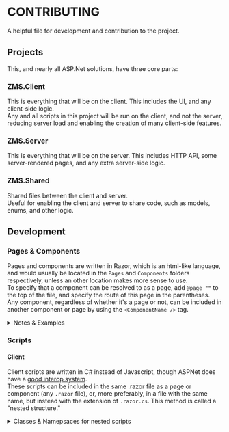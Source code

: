 ﻿# CONTRIBUTING
A helpful file for development and contribution to the project.

##  Projects
This, and nearly all ASP.Net solutions, have three core parts:
### ZMS.Client
This is everything that will be on the client. This includes the UI, and any client-side logic.<br/>
Any and all scripts in this project will be run on the client, and not the server, reducing server load and enabling the creation of many client-side features.<br/>
### ZMS.Server
This is everything that will be on the server. This includes HTTP API, some server-rendered pages, and any extra server-side logic.<br/>
### ZMS.Shared
Shared files between the client and server.<br/>
Useful for enabling the client and server to share code, such as models, enums, and other logic.<br/>

##  Development
### Pages & Components
Pages and components are written in Razor, which is an html-like language, and would usually be located in the `Pages` and `Components` folders respectively, unless an other location makes more sense to use.<br/>
To specify that a component can be resolved to as a page, add `@page ""` to the top of the  file, and specify the route of this page in the parentheses.<br/>
Any component, regardless of whether it's a page or not, can be included in another component or page by using the `<ComponentName />` tag.<br/>
<details>
<summary>Notes & Examples</summary>

- Components can be nested within other components, and can be nested within pages.
- Components can have and be passed parameters, you can define parameters by adding `[Parameter]` above a public property in the component's class.
- Components will be sorted into a namespace, so if you think the namepsace will not be the same for a child component, change either namespace with the `@namespace` directive, or alternatively use the `@using` directive to import the namespace.<br/><br/>
Example of a component with a parameter: (properly commented so you can put it into actual scripts to check them out)
```razor
<!--We can call this file anything, but for now let's just remember "HelloName.razor"-->

<!--you can write code anywhere what is @-prefixed. This @Name will return the value of the Name property.-->
<h1>Hello, @Name!</h1>
<p>This is a really cool component!</p>

<!--@code {} defines a code block, and is where you can write C# code.-->
<!--Alternatively, you can write C# code an a nested .razor.cs file.-->
@code {
    <!--This is a parameter, and can be passed to the component.-->
    [Parameter] 
    public string Name { get; set; }
}
```

Example of a component being used in another component:
```razor
@page "/Looksie"
<!--This is a component or page that uses the HelloName component we remembered earlier.-->

<h1>Hey, what's up, welcome to my component-page!</h1>
<p>Here's a cool component that shows a name:</p>
<HelloName Name="Zak"></HelloName>
<p>Here's another one!<!p>
<HelloName Name="Marcel"></HelloName>

<!--It's useful to note that components dump elements directly into the parent element, and not into a container element such as a div.-->
<!--That means depending on how you want to use a component, the root element in that component should be a div.-->
```

By putting a component within another component, we've effectively just created:
```razor
@page "/Looksie"
<!--This is a component or page that uses the HelloName component we remembered earlier.-->

<h1>Hey, what's up, welcome to my component-page!</h1>
<p>Here's a cool component that shows a name:</p>
<h1>Hello, Zak!</h1>
<p>This is a really cool component!</p>
<p>Here's another one!<!p>
<h1>Hello, Marcel!</h1>
<p>This is a really cool component!</p>

<!--It's useful to note that components dump elements directly into the parent element, and not into a container element such as a div.-->
<!--That means depending on how you want to use a component, the root element in that component should be a div.-->
```
</details>

### Scripts
#### Client
Client scripts are written in C# instead of Javascript, though ASPNet does have a [good interop system](https://learn.microsoft.com/en-us/aspnet/core/blazor/javascript-interoperability/?view=aspnetcore-7.0).<br/>
These scripts can be included in the same .razor file as a page or component (any `.razor` file), or, more preferably, in a file with the same name, but instead with the extension of `.razor.cs`. This method is called a "nested structure."<br/>
<details>
<summary>Classes & Namepsaces for nested scripts</summary>

For nested scripts to work properly, the class must be a `partial` class, (showing that it's part of it's parent's class) and the namepsace must be the exact same as the components namespace. This will usually be `ZMS.Client.Pages`, `ZMS.Client.Components`, etc.<br/><br/>
As an Example, you'd have a file structure similar to this:
```
CallOfMinecraftWeb
├── ZMS.Client
│   ├── Pages
│   │   ├── PageName.razor
│   │   └── PageName.razor.cs
│   │       (The .cs file is nested within the .razor file)
|   └── ...
├── ZMS.Server
├── ZMS.Shared
...
```

In this case, the likely namespace for both of these files would default to `ZMS.Client.Pages`.<br/>
This means we can make our `PageName.razor` file look like this:
```razor
@page "/PageName"
@namepsace ZMS.Client.Pages <!--Enforce the expected namespace if required-->

<h1>Hey guys check out this cool page</h1>
<p>It's got a cool script in it!</p>
<p>It won't be in this file, though.</p>

<!--by prefixing with @, we can foreach elements into our page.-->
@foreach (string string in strings)
{
  <p>@string</p>
}

<!--demonstration of adding logic to an event-->
<button @onclick="IncrementNumber">You've clicked me @number times</button>
```
And our `PageName.razor.cs` file will look like this:
```csharp
namespace ZMS.Client.Pages
{
  //  If this isn't partial, and isn't the same class as the .razor file, it won't work.
  public partial class PageName
  {
    //  This is where we can put our script!
    //  Wow how cool!

    //  A list, that shows what I mean, but likely doesn't initialize properly.
    List<string> strings = new List<string>() {"Wow,", "I", "sure love", "lists!"};

    int number = 0;
  }

  public Async Task IncrementNumber()
  {
    number++;
  }
}
```
After having these two files made, rendered they form:
```razor
@page "/PageName"
@namepsace ZMS.Client.Pages <!--Enforce the expected namespace if required-->

<h1>Hey guys check out this cool page</h1>
<p>It's got a cool script in it!</p>
<p>It won't be in this file, though.</p>

<!--by prefixing with @, we can foreach elements into our page.-->
<p>Wow</P>
<p>I</P>
<p>sure love</P>
<p>lists!</P>

<!--demonstration of adding logic to an event-->
<!--For this demonstration, I assume you've pressed the button 69 times-->
<button @onclick="IncrementNumber">You've clicked me 69 times</button>
```

</details>